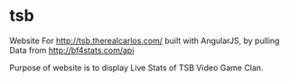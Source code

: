 # tsb

Website For http://tsb.therealcarlos.com/ built with AngularJS, by pulling Data from http://bf4stats.com/api

Purpose of website is to display Live Stats of TSB Video Game Clan. 
